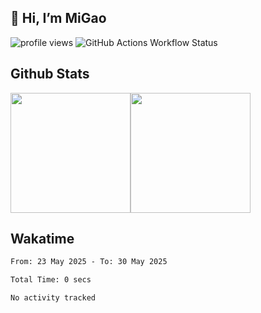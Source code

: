 ## 👋 Hi, I’m MiGao

![profile views](https://komarev.com/ghpvc/?username=migaox&style=for-the-badge)
![GitHub Actions Workflow Status](https://img.shields.io/github/actions/workflow/status/migaox/migaox/waka-readme.yml?style=for-the-badge)

## Github Stats

<div style="display: flex;" align="center">
    <img src="https://github-readme-stats.vercel.app/api?username=migaox&layout=compact&count_private=true&show_icons=true&theme=github_dark&hide_border=true" style="height: 192px;"/>
    <img src="https://github-readme-stats.vercel.app/api/top-langs?username=migaox&layout=compact&count_private=true&theme=github_dark&hide_border=true&langs_count=8" style="height: 192px;" />
</div>

## Wakatime

<!--START_SECTION:waka-->

```txt
From: 23 May 2025 - To: 30 May 2025

Total Time: 0 secs

No activity tracked
```

<!--END_SECTION:waka-->